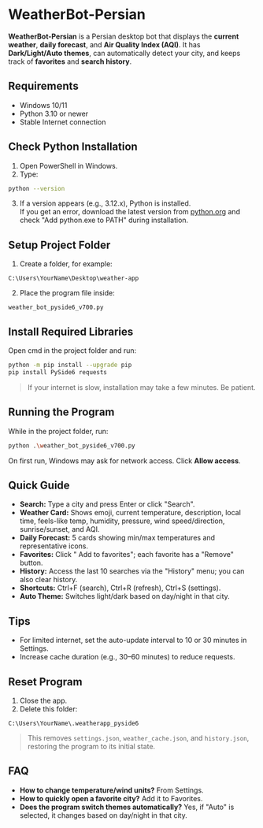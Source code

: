 # WeatherBot-Persian

**WeatherBot-Persian** is a Persian desktop bot that displays the **current weather**, **daily forecast**, and **Air Quality Index (AQI)**. It has **Dark/Light/Auto themes**, can automatically detect your city, and keeps track of **favorites** and **search history**.

## Requirements

- Windows 10/11  
- Python 3.10 or newer  
- Stable Internet connection

## Check Python Installation

1. Open PowerShell in Windows.  
2. Type:
```bash
python --version
```
3. If a version appears (e.g., 3.12.x), Python is installed.  
   If you get an error, download the latest version from [python.org](https://www.python.org) and check "Add python.exe to PATH" during installation.

## Setup Project Folder

1. Create a folder, for example:
```text
C:\Users\YourName\Desktop\weather-app
```
2. Place the program file inside:
```text
weather_bot_pyside6_v700.py
```

## Install Required Libraries

Open cmd in the project folder and run:
```bash
python -m pip install --upgrade pip
pip install PySide6 requests
```
> If your internet is slow, installation may take a few minutes. Be patient.

## Running the Program

While in the project folder, run:
```bash
python .\weather_bot_pyside6_v700.py
```
On first run, Windows may ask for network access. Click **Allow access**.

## Quick Guide

- **Search:** Type a city and press Enter or click "Search".  
- **Weather Card:** Shows emoji, current temperature, description, local time, feels-like temp, humidity, pressure, wind speed/direction, sunrise/sunset, and AQI.  
- **Daily Forecast:** 5 cards showing min/max temperatures and representative icons.  
- **Favorites:** Click " Add to favorites"; each favorite has a "Remove" button.  
- **History:** Access the last 10 searches via the "History" menu; you can also clear history.  
- **Shortcuts:** Ctrl+F (search), Ctrl+R (refresh), Ctrl+S (settings).  
- **Auto Theme:** Switches light/dark based on day/night in that city.

## Tips

- For limited internet, set the auto-update interval to 10 or 30 minutes in Settings.  
- Increase cache duration (e.g., 30–60 minutes) to reduce requests.

## Reset Program

1. Close the app.  
2. Delete this folder:
```text
C:\Users\YourName\.weatherapp_pyside6
```
> This removes `settings.json`, `weather_cache.json`, and `history.json`, restoring the program to its initial state.

## FAQ

- **How to change temperature/wind units?** From Settings.  
- **How to quickly open a favorite city?** Add it to Favorites.  
- **Does the program switch themes automatically?** Yes, if "Auto" is selected, it changes based on day/night in that city.
